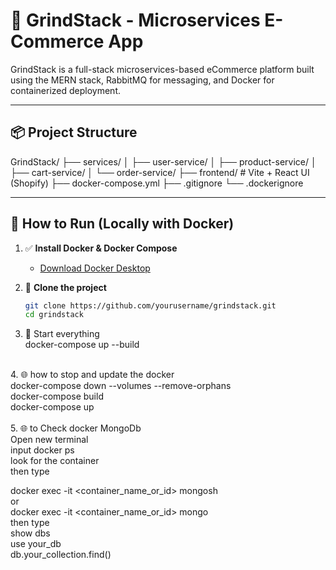 # 🛒 GrindStack - Microservices E-Commerce App

GrindStack is a full-stack microservices-based eCommerce platform built using the MERN stack, RabbitMQ for messaging, and Docker for containerized deployment.

---

## 📦 Project Structure

GrindStack/
├── services/
│ ├── user-service/
│ ├── product-service/
│ ├── cart-service/
│ └── order-service/
├── frontend/ # Vite + React UI (Shopify)
├── docker-compose.yml
├── .gitignore
└── .dockerignore


---

## 🚀 How to Run (Locally with Docker)

1. ✅ **Install Docker & Docker Compose**
   - [Download Docker Desktop](https://www.docker.com/products/docker-desktop)

2. 🧱 **Clone the project**
   ```bash
   git clone https://github.com/yourusername/grindstack.git
   cd grindstack

3. 🐳 Start everything</br>
docker-compose up --build
</br>
4. 🌐 how to stop and update the docker</br>
docker-compose down --volumes --remove-orphans</br>
docker-compose build</br>
docker-compose up</br>
</br>
5. 🌐 to Check docker MongoDb</br>
Open new terminal</br>
input docker ps</br>
look for the container</br>
then type</br>

docker exec -it <container_name_or_id> mongosh</br>
or</br>
docker exec -it <container_name_or_id> mongo</br>
then type</br>
show dbs</br>
use your_db</br>
db.your_collection.find()</br>
